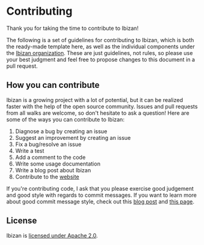 # Contributing

Thank you for taking the time to contribute to Ibizan!

The following is a set of guidelines for contributing to Ibizan, which is both the ready-made template here, as well as the individual components under the [Ibizan organization](https://github.com/ibizan). These are just guidelines, not rules, so please use your best judgment and feel free to propose changes to this document in a pull request.

## How you can contribute

Ibizan is a growing project with a lot of potential, but it can be realized faster with the help of the open source community. Issues and pull requests from all walks are welcome, so don't hesitate to ask a question! Here are some of the ways you can contribute to Ibizan:

1. Diagnose a bug by creating an issue
2. Suggest an improvement by creating an issue
3. Fix a bug/resolve an issue
4. Write a test
5. Add a comment to the code
6. Write some usage documentation
7. Write a blog post about Ibizan
8. Contribute to the [website](http://ibizan.github.io)

If you're contributing code, I ask that you please exercise good judgement and good style with regards to commit messages. If you want to learn more about good commit message style, check out this [blog post](http://chris.beams.io/posts/git-commit/) and [this page](https://git-scm.com/book/ch5-2.html).

## License
Ibizan is [licensed under Apache 2.0](https://github.com/gratipay/gratipay.com/tree/master/COPYING).
